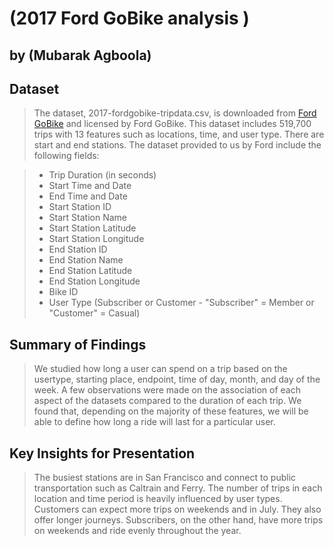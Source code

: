 # (2017 Ford GoBike analysis )
## by (Mubarak Agboola)

## Dataset

> The dataset, 2017-fordgobike-tripdata.csv, is downloaded from <a href="https://s3.amazonaws.com/fordgobike-data/index.html">Ford GoBike</a> and licensed by Ford GoBike. This dataset includes 519,700 trips with 13 features such as locations, time, and user type. There are start and end stations.
The dataset provided to us by Ford include the following fields:

>  * Trip Duration (in seconds)
>  * Start Time and Date
>  * End Time and Date
>  * Start Station ID
>  * Start Station Name
>  * Start Station Latitude
>  * Start Station Longitude
>  * End Station ID
>  * End Station Name
>  * End Station Latitude
>  * End Station Longitude
>  * Bike ID
>  * User Type (Subscriber or Customer - "Subscriber" = Member or "Customer" = Casual)


## Summary of Findings

> We studied how long a user can spend on a trip based on the usertype, starting place, endpoint, time of day, month, and day of the week. A few observations were made on the association of each aspect of the datasets compared to the duration of each trip. We found that, depending on the majority of these features, we will be able to define how long a ride will last for a particular user. 


## Key Insights for Presentation

> The busiest stations are in San Francisco and connect to public transportation such as Caltrain and Ferry. The number of trips in each location and time period is heavily influenced by user types. Customers can expect more trips on weekends and in July. They also offer longer journeys. Subscribers, on the other hand, have more trips on weekends and ride evenly throughout the year.
